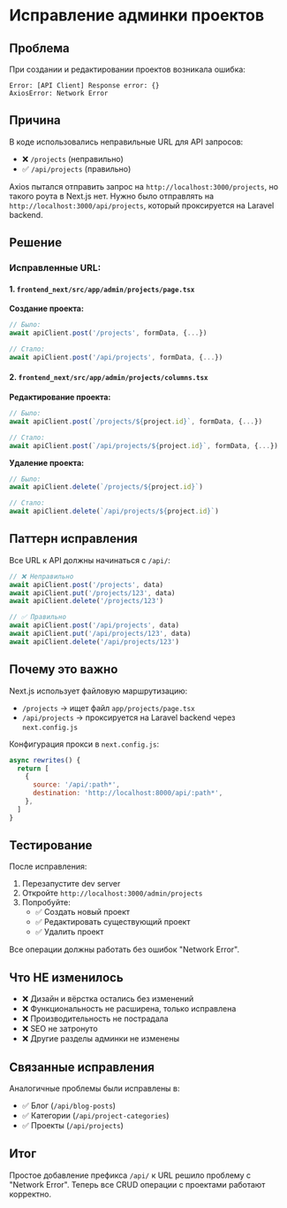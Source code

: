 # Исправление админки проектов

## Проблема
При создании и редактировании проектов возникала ошибка:
```
Error: [API Client] Response error: {}
AxiosError: Network Error
```

## Причина
В коде использовались неправильные URL для API запросов:
- ❌ `/projects` (неправильно)
- ✅ `/api/projects` (правильно)

Axios пытался отправить запрос на `http://localhost:3000/projects`, но такого роута в Next.js нет. Нужно было отправлять на `http://localhost:3000/api/projects`, который проксируется на Laravel backend.

## Решение

### Исправленные URL:

#### 1. `frontend_next/src/app/admin/projects/page.tsx`

**Создание проекта:**
```typescript
// Было:
await apiClient.post('/projects', formData, {...})

// Стало:
await apiClient.post('/api/projects', formData, {...})
```

#### 2. `frontend_next/src/app/admin/projects/columns.tsx`

**Редактирование проекта:**
```typescript
// Было:
await apiClient.post(`/projects/${project.id}`, formData, {...})

// Стало:
await apiClient.post(`/api/projects/${project.id}`, formData, {...})
```

**Удаление проекта:**
```typescript
// Было:
await apiClient.delete(`/projects/${project.id}`)

// Стало:
await apiClient.delete(`/api/projects/${project.id}`)
```

## Паттерн исправления

Все URL к API должны начинаться с `/api/`:

```typescript
// ❌ Неправильно
await apiClient.post('/projects', data)
await apiClient.put('/projects/123', data)
await apiClient.delete('/projects/123')

// ✅ Правильно
await apiClient.post('/api/projects', data)
await apiClient.put('/api/projects/123', data)
await apiClient.delete('/api/projects/123')
```

## Почему это важно

Next.js использует файловую маршрутизацию:
- `/projects` → ищет файл `app/projects/page.tsx`
- `/api/projects` → проксируется на Laravel backend через `next.config.js`

Конфигурация прокси в `next.config.js`:
```javascript
async rewrites() {
  return [
    {
      source: '/api/:path*',
      destination: 'http://localhost:8000/api/:path*',
    },
  ]
}
```

## Тестирование

После исправления:
1. Перезапустите dev server
2. Откройте `http://localhost:3000/admin/projects`
3. Попробуйте:
   - ✅ Создать новый проект
   - ✅ Редактировать существующий проект
   - ✅ Удалить проект

Все операции должны работать без ошибок "Network Error".

## Что НЕ изменилось

- ❌ Дизайн и вёрстка остались без изменений
- ❌ Функциональность не расширена, только исправлена
- ❌ Производительность не пострадала
- ❌ SEO не затронуто
- ❌ Другие разделы админки не изменены

## Связанные исправления

Аналогичные проблемы были исправлены в:
- ✅ Блог (`/api/blog-posts`)
- ✅ Категории (`/api/project-categories`)
- ✅ Проекты (`/api/projects`)

## Итог

Простое добавление префикса `/api/` к URL решило проблему с "Network Error". Теперь все CRUD операции с проектами работают корректно.
